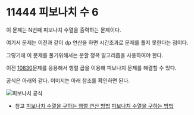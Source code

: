 # 11444 피보나치 수 6

이 문제는 N번째 피보나치 수열을 출력하는 문제이다.

여기서 문제는 이전과 같이 dp 연산을 하면 시간초과로 문제를 풀지 못한다는 점이다.

그렇기에 이 문제를 풀기위해서는 분할 정복 알고리즘을 사용하여야 한다.

이전 [10830](10830/10830.md)문제를 응용해서 행렬 곱을 이용해 피보나치 문제를 해결할 수 있다.

공식은 아래와 같다. 이미지는 아래 참조를 확인하면 된다.

![피보나치 공식](https://velog.velcdn.com/images/mendel/post/4b221f8d-6d80-4671-a7eb-0945a4130b41/image.png)

- 참고
[피보나치 수열을 구하는 행렬 연산 방법](https://velog.io/@mendel/%ED%94%BC%EB%B3%B4%EB%82%98%EC%B9%98-%EC%88%98%EB%A5%BC-%ED%96%89%EB%A0%AC%EB%A1%9C-%EB%B0%94%EA%BF%94-%ED%92%80%EC%96%B4%EB%B3%B4%EA%B8%B0%EC%84%A0%ED%98%95%EB%8C%80%EC%88%98-%ED%99%9C%EC%9A%A9)
[피보나치 수열을 구하는 방법](https://ohgym.tistory.com/1)